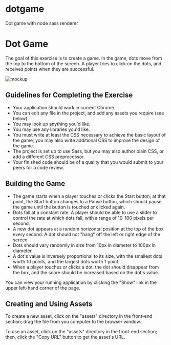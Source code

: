 # dotgame
Dot game with node sass renderer


# Dot Game

The goal of this exercise is to create a game. In the game, dots move from the top to the bottom of the screen. A player tries to click on the dots, and receives points when they are successful.

![mockup](https://cdn.gomix.com/84ca8f35-cd1c-4d74-ad6f-f1f108b5b85a%2Fdot-game-with-banner.png)


## Guidelines for Completing the Exercise

- Your application should work in current Chrome. 
- You can edit any file in the project, and add any assets you require (see below).
- You may look up anything you'd like.
- You may use any libraries you'd like.
- You must write at least the CSS necessary to achieve the basic layout of the game; you may also write additional CSS to improve the design of the game. 
- The project is set up to use Sass, but you may also author plain CSS, or add a different CSS preprocessor.
- Your finished code should be of a quality that you would submit to your peers for a code review.

## Building the Game

- The game starts when a player touches or clicks the Start button; at that point, the Start button changes to a Pause button, which should pause the game until the button is touched or clicked again.
- Dots fall at a constant rate. A player should be able to use a slider to control the rate at which dots fall, with a range of 10-100 pixels per second.
- A new dot appears at a random horizontal position at the top of the box every second. A dot should not "hang" off the left or right edge of the screen.
- Dots should vary randomly in size from 10px in diameter to 100px in diameter.
- A dot's value is inversely proportional to its size, with the smallest dots worth 10 points, and the largest dots worth 1 point.
- When a player touches or clicks a dot, the dot should disappear from the box, and the score should be increased based on the dot's value. 

You can view your running application by clicking the "Show" link in the upper left-hand corner of the page. 

## Creating and Using Assets

To create a new asset, click on the "assets" directory in the front-end section; drag the file from you computer to the browser window.

To use an asset, click on the "assets" directory in the front-end section; then, click the "Copy URL" button to get the asset's URL.